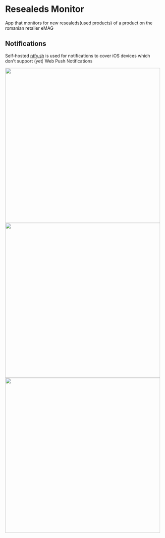 # Resealeds Monitor
App that monitors for new resealeds(used products) of a product on the romanian retailer eMAG

## Notifications

Self-hosted [ntfy.sh](https://github.com/binwiederhier/ntfy) is used for notifications to cover iOS devices which don't support (yet) Web Push Notifications

<div>
<img src="https://user-images.githubusercontent.com/29458132/227711929-cf6d7730-b6c6-410c-86d6-acddf0c35a6f.jpeg" width="500" height="auto">
<img src="https://user-images.githubusercontent.com/29458132/227712063-5a120e11-1242-448c-b2a3-5b377fdf9b1d.jpeg" width="500" height="auto">
<img src="https://user-images.githubusercontent.com/29458132/227712066-8002d788-90b6-4e81-b383-8608318b2e29.jpeg" width="500" height="auto">
</div>

